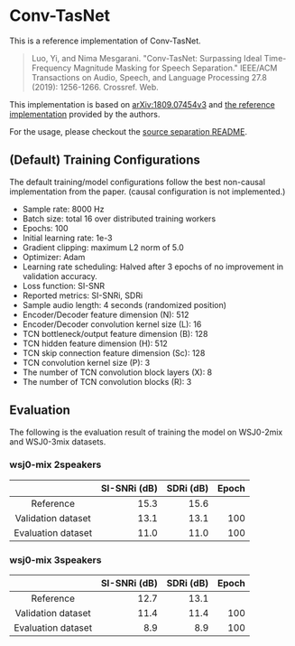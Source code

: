 # Conv-TasNet

This is a reference implementation of Conv-TasNet.

> Luo, Yi, and Nima Mesgarani. "Conv-TasNet: Surpassing Ideal Time-Frequency Magnitude Masking for Speech Separation." IEEE/ACM Transactions on Audio, Speech, and Language Processing 27.8 (2019): 1256-1266. Crossref. Web.

This implementation is based on [arXiv:1809.07454v3](https://arxiv.org/abs/1809.07454v3) and [the reference implementation](https://github.com/naplab/Conv-TasNet) provided by the authors.

For the usage, please checkout the [source separation README](../README.md).

## (Default) Training Configurations

The default training/model configurations follow the best non-causal implementation from the paper. (causal configuration is not implemented.)

 - Sample rate: 8000 Hz
 - Batch size: total 16 over distributed training workers
 - Epochs: 100
 - Initial learning rate: 1e-3
 - Gradient clipping: maximum L2 norm of 5.0
 - Optimizer: Adam
 - Learning rate scheduling: Halved after 3 epochs of no improvement in validation accuracy.
 - Loss function: SI-SNR
 - Reported metrics: SI-SNRi, SDRi
 - Sample audio length: 4 seconds (randomized position)
 - Encoder/Decoder feature dimension (N): 512
 - Encoder/Decoder convolution kernel size (L): 16
 - TCN bottleneck/output feature dimension (B): 128
 - TCN hidden feature dimension (H): 512
 - TCN skip connection feature dimension (Sc): 128
 - TCN convolution kernel size (P): 3
 - The number of TCN convolution block layers (X): 8
 - The number of TCN convolution blocks (R): 3

## Evaluation

The following is the evaluation result of training the model on WSJ0-2mix and WSJ0-3mix datasets.

### wsj0-mix 2speakers

|                    | SI-SNRi (dB) | SDRi (dB) | Epoch |
|:------------------:|-------------:|----------:|------:|
| Reference          |         15.3 |      15.6 |       |
| Validation dataset |         13.1 |      13.1 |   100 |
| Evaluation dataset |         11.0 |      11.0 |   100 |

### wsj0-mix 3speakers

|                    | SI-SNRi (dB) | SDRi (dB) | Epoch |
|:------------------:|-------------:|----------:|------:|
| Reference          |         12.7 |      13.1 |       |
| Validation dataset |         11.4 |      11.4 |   100 |
| Evaluation dataset |          8.9 |       8.9 |   100 |
